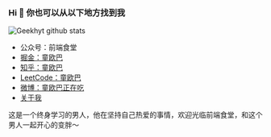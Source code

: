 ### Hi 👋 你也可以从以下地方找到我
![Geekhyt github stats](https://github-readme-stats.vercel.app/api?username=Geekhyt&show_icons=true&title_color=fff&icon_color=79ff97&text_color=9f9f9f&bg_color=151515)
- 公众号：前端食堂
- [掘金：童欧巴](https://juejin.im/user/5a2de8a8f265da4320032fc4/posts/)
- [知乎：童欧巴](https://www.zhihu.com/people/huo-yi-tong-98/)
- [LeetCode：童欧巴](https://leetcode-cn.com/u/tongobama/)
- [微博：童欧巴正在吃](https://www.weibo.com/2771284557/)
- [关于我](https://hungryturbo.com/about/)

这是一个终身学习的男人，他在坚持自己热爱的事情，欢迎光临前端食堂，和这个男人一起开心的变胖～

